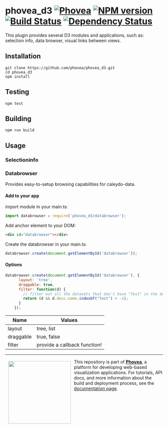 phovea_d3 [![Phovea][phovea-image]][phovea-url] [![NPM version][npm-image]][npm-url] [![Build Status][travis-image]][travis-url] [![Dependency Status][daviddm-image]][daviddm-url]
=====================

This plugin provides several D3 modules and applications, such as: selection info, data browser, visual links between views.

Installation
------------

```
git clone https://github.com/phovea/phovea_d3.git
cd phovea_d3
npm install
```

Testing
-------

```
npm test
```

Building
--------

```
npm run build
```

Usage
------------

### Selectioninfo

### Databrowser

Provides easy-to-setup browsing capabilities for caleydo-data.

#### Add to your app

import module in your main.ts:
```javascript
import databrowser = require('phovea_d3/databrowser');
```

Add anchor element to your DOM:
```html
<div id="databrowser"></div>
```

Create the databrowser in your main.ts:
```javascript
databrowser.create(document.getElementById('databrowser'));
```

#### Options

```javascript
databrowser.create(document.getElementById('databrowser'), {
      layout: 'tree',
      draggable: true,
      filter: function(d) { 
        // filter out all the datasets that don't have "Test" in the description!
        return (d && d.desc.name.indexOf("Test") > -1);
      }
    });
```

| Name | Values |
| -----| ------ |
| layout | tree, list |
| draggable | true, false |
| filter | provide a callback function! |

***

<a href="https://caleydo.org"><img src="http://caleydo.org/assets/images/logos/caleydo.svg" align="left" width="200px" hspace="10" vspace="6"></a>
This repository is part of **[Phovea](http://phovea.caleydo.org/)**, a platform for developing web-based visualization applications. For tutorials, API docs, and more information about the build and deployment process, see the [documentation page](http://phovea.caleydo.org).


[phovea-image]: https://img.shields.io/badge/Phovea-Client%20Plugin-F47D20.svg
[phovea-url]: https://phovea.caleydo.org
[npm-image]: https://badge.fury.io/js/phovea_d3.svg
[npm-url]: https://npmjs.org/package/phovea_d3
[travis-image]: https://travis-ci.org/phovea/phovea_d3.svg?branch=master
[travis-url]: https://travis-ci.org/phovea/phovea_d3
[daviddm-image]: https://david-dm.org/phovea/phovea_d3/status.svg
[daviddm-url]: https://david-dm.org/phovea/phovea_d3
